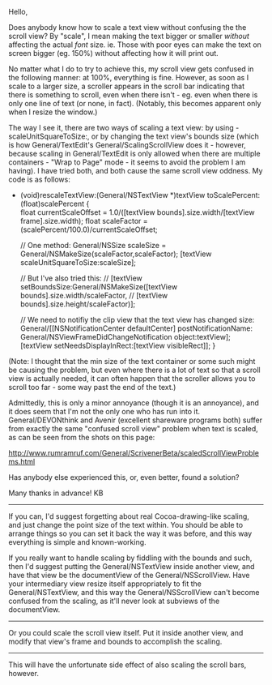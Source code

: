 Hello,

Does anybody know how to scale a text view without confusing the the scroll view? By "scale", I mean making the text bigger or smaller *without* affecting the actual *font* size. ie. Those with poor eyes can make the text on screen bigger (eg. 150%) without affecting how it will print out.

No matter what I do to try to achieve this, my scroll view gets confused in the following manner: at 100%, everything is fine. However, as soon as I scale to a larger size, a scroller appears in the scroll bar indicating that there is something to scroll, even when there isn't - eg. even when there is only one line of text (or none, in fact). (Notably, this becomes apparent only when I resize the window.)

The way I see it, there are two ways of scaling a text view: by using -scaleUnitSquareToSize:, or by changing the text view's bounds size (which is how General/TextEdit's General/ScalingScrollView does it - however, because scaling in General/TextEdit is only allowed when there are multiple containers - "Wrap to Page" mode - it seems to avoid the problem I am having). I have tried both, and both cause the same scroll view oddness. My code is as follows:

    
- (void)rescaleTextView:(General/NSTextView *)textView toScalePercent:(float)scalePercent
{	
	float currentScaleOffset = 1.0/([textView bounds].size.width/[textView frame].size.width);
	float scaleFactor = (scalePercent/100.0)/currentScaleOffset;
	
	// One method:
	General/NSSize scaleSize = General/NSMakeSize(scaleFactor,scaleFactor);
	[textView scaleUnitSquareToSize:scaleSize];

	// But I've also tried this:
	// [textView setBoundsSize:General/NSMakeSize([textView bounds].size.width/scaleFactor,
	//	[textView bounds].size.height/scaleFactor)];
	
	// We need to notifiy the clip view that the text view has changed size:
	General/[[NSNotificationCenter defaultCenter] postNotificationName:
		General/NSViewFrameDidChangeNotification
		object:textView];
	[textView setNeedsDisplayInRect:[textView visibleRect]];
}


(Note: I thought that the min size of the text container or some such might be causing the problem, but even where there is a lot of text so that a scroll view is actually needed, it can often happen that the scroller allows you to scroll too far - some way past the end of the text.)

Admittedly, this is only a minor annoyance (though it is an annoyance), and it does seem that I'm not the only one who has run into it. General/DEVONthink and Avenir (excellent shareware programs both) suffer from exactly the same "confused scroll view" problem when text is scaled, as can be seen from the shots on this page:

http://www.rumramruf.com/General/ScrivenerBeta/scaledScrollViewProblems.html

Has anybody else experienced this, or, even better, found a solution?

Many thanks in advance!
KB

----
If you can, I'd suggest forgetting about real Cocoa-drawing-like scaling, and just change the point size of the text within. You should be able to arrange things so you can set it back the way it was before, and this way everything is simple and known-working.

If you really want to handle scaling by fiddling with the bounds and such, then I'd suggest putting the General/NSTextView inside another view, and have that view be the documentView of the General/NSScrollView. Have your intermediary view resize itself appropriately to fit the General/NSTextView, and this way the General/NSScrollView can't become confused from the scaling, as it'll never look at subviews of the documentView.

----

Or you could scale the scroll view itself. Put it inside another view, and modify that view's frame and bounds to accomplish the scaling.

----
This will have the unfortunate side effect of also scaling the scroll bars, however.